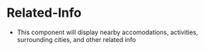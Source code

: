 # Related-Info

* This component will display nearby accomodations, activities, surrounding cities, and other related info

